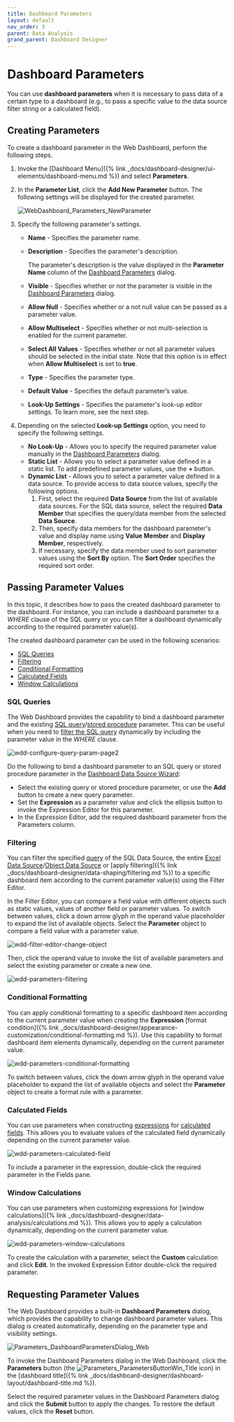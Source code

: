 ```yaml
---
title: Dashboard Parameters
layout: default
nav_order: 3
parent: Data Analysis
grand_parent: Dashboard Designer
---
```

# Dashboard Parameters
You can use **dashboard parameters** when it is necessary to pass data of a certain type to a dashboard (e.g., to pass a specific value to the data source filter string or a calculated field).


## Creating Parameters
To create a dashboard parameter in the Web Dashboard, perform the following steps.
1. Invoke the [Dashboard Menu]({% link _docs/dashboard-designer/ui-elements/dashboard-menu.md %}) and select **Parameters**.
2. In the **Parameter List**, click the **Add New Parameter** button. The following settings will be displayed for the created parameter.
	
	![WebDashboard_Parameters_NewParameter](/assets/images/dashboards/img126106.png)
3. Specify the following parameter's settings.
	* **Name** - Specifies the parameter name.
	* **Description** - Specifies the parameter's description. 
		
		The parameter's description is the value displayed in the **Parameter Name** column of the [Dashboard Parameters](requesting-parameter-values.md) dialog.
	* **Visible** - Specifies whether or not the parameter is visible in the [Dashboard Parameters](requesting-parameter-values.md) dialog.
	* **Allow Null** - Specifies whether or a not null value can be passed as a parameter value.
	* **Allow Multiselect** - Specifies whether or not multi-selection is enabled for the current parameter.
	* **Select All Values** - Specifies whether or not all parameter values should be selected in the initial state. Note that this option is in effect when **Allow Multiselect** is set to **true**.
	* **Type** - Specifies the parameter type.
	* **Default Value** - Specifies the default parameter’s value.
	* **Look-Up Settings** - Specifies the parameter's look-up editor settings. To learn more, see the next step.
4. Depending on the selected **Look-up Settings** option, you need to specify the following settings.
	* **No Look-Up** - 
		Allows you to specify the required parameter value manually in the [Dashboard Parameters](requesting-parameter-values.md) dialog.
	* **Static List** - 
		Allows you to select a parameter value defined in a static list. To add predefined parameter values, use the **+** button.
	* **Dynamic List** - 
		Allows you to select a parameter value defined in a data source. To provide access to data source values, specify the following options.
		1. First, select the required **Data Source** from the list of available data sources. For the SQL data source, select the required **Data Member** that specifies the query/data member from the selected **Data Source**.
		2. Then, specify data members for the dashboard parameter's value and display name using **Value Member** and **Display Member**, respectively.
		3. If necessary, specify the data member used to sort parameter values using the **Sort By** option. The **Sort Order** specifies the required sort order.

## Passing Parameter Values
In this topic, it describes how to pass the created dashboard parameter to the dashboard. For instance, you can include a dashboard parameter to a _WHERE_ clause of the SQL query or you can filter a dashboard dynamically according to the required parameter value(s).

The created dashboard parameter can be used in the following scenarios:
* [SQL Queries](#query)
* [Filtering](#filtering)
* [Conditional Formatting](#formatrules)
* [Calculated Fields](#calculatedfields)
* [Window Calculations](#windowscalculations)

### <a name="query"/>SQL Queries
The Web Dashboard provides the capability to bind a dashboard parameter and the existing [SQL query](../../provide-data/working-with-sql-data-sources/pass-query-parameters.md)/[stored procedure](../../provide-data/working-with-sql-data-sources/stored-procedures.md) parameter. This can be useful when you need to [filter the SQL query](../../provide-data/working-with-sql-data-sources/filter-queries.md) dynamically by including the parameter value in the _WHERE_ clause.

![wdd-configure-query-param-page2](/assets/images/dashboards/img124955.png)

Do the following to bind a dashboard parameter to an SQL query or stored procedure parameter in the [Dashboard Data Source Wizard](../../ui-elements/dialogs-and-wizards/dashboard-data-source-wizard.md):
* Select the existing query or stored procedure parameter, or use the **Add** button to create a new query parameter.
* Set the **Expression** as a parameter value and click the ellipsis button to invoke the Expression Editor for this parameter.
* In the Expression Editor, add the required dashboard parameter from the Parameters column.

### <a name="filtering"/>Filtering
You can filter the specified [query](../../provide-data/working-with-sql-data-sources/filter-queries.md) of the SQL Data Source, the entire [Excel Data Source](../../provide-data/filter-data-sources.md)/[Object Data Source](../../provide-data/filter-data-sources.md) or [apply filtering]({% link _docs/dashboard-designer/data-shaping/filtering.md %}) to a specific dashboard item according to the current parameter value(s) using the Filter Editor.

In the Filter Editor, you can compare a field value with different objects such as static values, values of another field or parameter values. To switch between values, click a down arrow glyph in the operand value placeholder to expand the list of available objects. Select the **Parameter** object to compare a field value with a parameter value.

![wdd-filter-editor-change-object](/assets/images/dashboards/img126182.png)

Then, click the operand value to invoke the list of available parameters and select the existing parameter or create a new one.

![wdd-parameters-filtering](/assets/images/dashboards/img126539.png)

### <a name="formatrules"/>Conditional Formatting
You can apply conditional formatting to a specific dashboard item according to the current parameter value when creating the **Expression** [format condition]({% link _docs/dashboard-designer/appearance-customization/conditional-formatting.md %}). Use this capability to format dashboard item elements dynamically, depending on the current parameter value.

![wdd-parameters-conditional-formatting](/assets/images/dashboards/img128229.png)

To switch between values, click the down arrow glyph in the operand value placeholder to expand the list of available objects and select the **Parameter** object to create a format rule with a parameter.

### <a name="calculatedfields"/>Calculated Fields
You can use parameters when constructing [expressions](../../provide-data/calculated-fields.md) for [calculated fields](../../provide-data/calculated-fields.md). This allows you to evaluate values of the calculated field dynamically depending on the current parameter value.

![wdd-parameters-calculated-field](/assets/images/dashboards/img126509.png)

To include a parameter in the expression, double-click the required parameter in the Fields pane.

### <a name="windowscalculations"/>Window Calculations
You can use parameters when customizing expressions for [window calculations]({% link _docs/dashboard-designer/data-analysis/calculations.md %}). This allows you to apply a calculation dynamically, depending on the current parameter value.

![wdd-parameters-window-calculations](/assets/images/dashboards/img126562.png)

To create the calculation with a parameter, select the **Custom** calculation and click **Edit**. In the invoked Expression Editor double-click the required parameter.

## Requesting Parameter Values
The Web Dashboard provides a built-in **Dashboard Parameters** dialog, which provides the capability to change dashboard parameter values. This dialog is created automatically, depending on the parameter type and visibility settings.

![Parameters_DashboardParametersDialog_Web](/assets/images/dashboards/img21818.png)

To invoke the Dashboard Parameters dialog in the Web Dashboard, click the **Parameters** button (the ![Parameters_ParametersButtonWin_Title](/assets/images/dashboards/img21814.png) icon) in the [dashboard title]({% link _docs/dashboard-designer/dashboard-layout/dashboard-title.md %}).

Select the required parameter values in the Dashboard Parameters dialog and click the **Submit** button to apply the changes. To restore the default values, click the **Reset** button.